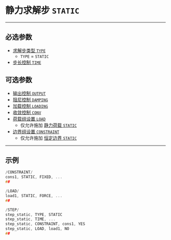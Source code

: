 # 静力求解步 `STATIC`

---

## 必选参数

- [求解步类型 `TYPE`](/STEP/GENERAL/TYPE.md)
  - `TYPE` = `STATIC`
- [步长控制 `TIME`](/STEP/GENERAL/TIME.md)

## 可选参数

- [输出控制 `OUTPUT`](/STEP/GENERAL/OUTPUT.md)
- [阻尼控制 `DAMPING`](/STEP/GENERAL/DAMPING.md)
- [加载控制 `LOADING`](/STEP/GENERAL/LOADING.md)
- [收敛控制 `CONV`](/STEP/GENERAL/CONV.md)
- [荷载组设置 `LOAD`](/STEP/GROUP/LOAD.md)
  - 仅允许施加 [静力荷载 `STATIC`]()
- [边界组设置 `CONSTRAINT`](/STEP/GROUP/CONSTRAINT.md)
  - 仅允许施加 [恒定边界 `STATIC`]()

---

## 示例

```c
/CONSTRAINT/
cons1, STATIC, FIXED, ...
##

/LOAD/
load1, STATIC, FORCE, ...
##

/STEP/
step_static, TYPE, STATIC
step_static, TIME, ...
step_static, CONSTRAINT, cons1, YES
step_static, LOAD, load1, NO
## 
```